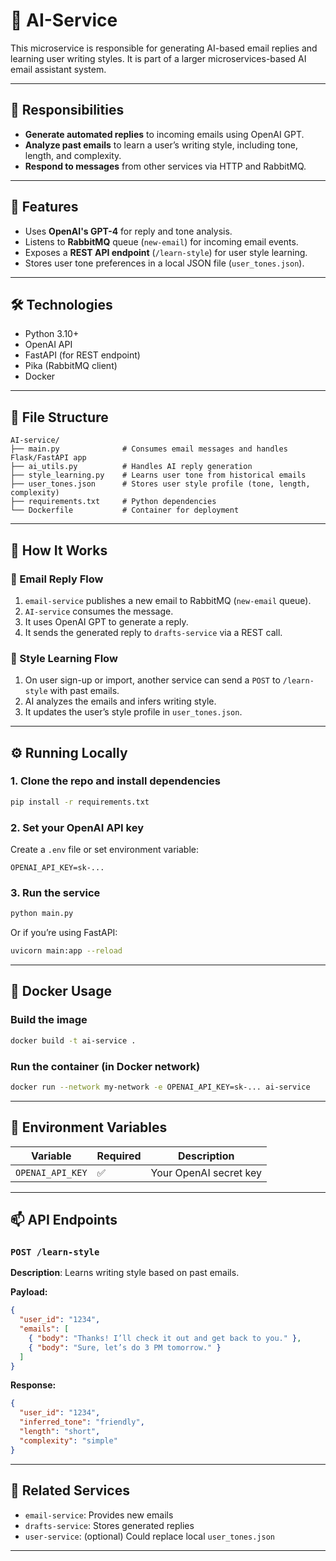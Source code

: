 # 🤖 AI-Service

This microservice is responsible for generating AI-based email replies and learning user writing styles. It is part of a larger microservices-based AI email assistant system.

---

## 📌 Responsibilities

- **Generate automated replies** to incoming emails using OpenAI GPT.
- **Analyze past emails** to learn a user’s writing style, including tone, length, and complexity.
- **Respond to messages** from other services via HTTP and RabbitMQ.

---

## 🚀 Features

- Uses **OpenAI's GPT-4** for reply and tone analysis.
- Listens to **RabbitMQ** queue (`new-email`) for incoming email events.
- Exposes a **REST API endpoint** (`/learn-style`) for user style learning.
- Stores user tone preferences in a local JSON file (`user_tones.json`).

---

## 🛠 Technologies

- Python 3.10+
- OpenAI API
- FastAPI (for REST endpoint)
- Pika (RabbitMQ client)
- Docker

---

## 📁 File Structure

```
AI-service/
├── main.py              # Consumes email messages and handles Flask/FastAPI app
├── ai_utils.py          # Handles AI reply generation
├── style_learning.py    # Learns user tone from historical emails
├── user_tones.json      # Stores user style profile (tone, length, complexity)
├── requirements.txt     # Python dependencies
└── Dockerfile           # Container for deployment
```

---

## 🧪 How It Works

### 🔁 Email Reply Flow

1. `email-service` publishes a new email to RabbitMQ (`new-email` queue).
2. `AI-service` consumes the message.
3. It uses OpenAI GPT to generate a reply.
4. It sends the generated reply to `drafts-service` via a REST call.

### 🧠 Style Learning Flow

1. On user sign-up or import, another service can send a `POST` to `/learn-style` with past emails.
2. AI analyzes the emails and infers writing style.
3. It updates the user’s style profile in `user_tones.json`.

---

## ⚙️ Running Locally

### 1. Clone the repo and install dependencies

```bash
pip install -r requirements.txt
```

### 2. Set your OpenAI API key

Create a `.env` file or set environment variable:

```env
OPENAI_API_KEY=sk-...
```

### 3. Run the service

```bash
python main.py
```

Or if you’re using FastAPI:

```bash
uvicorn main:app --reload
```

---

## 🐳 Docker Usage

### Build the image

```bash
docker build -t ai-service .
```

### Run the container (in Docker network)

```bash
docker run --network my-network -e OPENAI_API_KEY=sk-... ai-service
```

---

## 🔌 Environment Variables

| Variable         | Required | Description            |
| ---------------- | -------- | ---------------------- |
| `OPENAI_API_KEY` | ✅       | Your OpenAI secret key |

---

## 📫 API Endpoints

### `POST /learn-style`

**Description**: Learns writing style based on past emails.

**Payload:**

```json
{
  "user_id": "1234",
  "emails": [
    { "body": "Thanks! I’ll check it out and get back to you." },
    { "body": "Sure, let’s do 3 PM tomorrow." }
  ]
}
```

**Response:**

```json
{
  "user_id": "1234",
  "inferred_tone": "friendly",
  "length": "short",
  "complexity": "simple"
}
```

---

## 📎 Related Services

- `email-service`: Provides new emails
- `drafts-service`: Stores generated replies
- `user-service`: (optional) Could replace local `user_tones.json`

---
